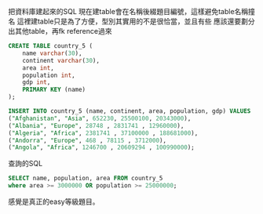 把資料庫建起來的SQL
現在建table會在名稱後綴題目編號，這樣避免table名稱撞名
這裡建table只是為了方便，型別其實用的不是很恰當，並且有些
應該還要劃分出其他table，再fk reference過來
```SQL
CREATE TABLE country_5 (
    name varchar(30),
    continent varchar(30),
    area int,
    population int,
    gdp int,
    PRIMARY KEY (name)
);

INSERT INTO country_5 (name, continent, area, population, gdp) VALUES
("Afghanistan", "Asia", 652230, 25500100, 20343000),
("Albania", "Europe", 28748 , 2831741 , 12960000),
("Algeria", "Africa", 2381741 , 37100000 , 188681000),
("Andorra", "Europe", 468 , 78115 , 3712000),
("Angola", "Africa", 1246700 , 20609294 , 100990000);
```

查詢的SQL
```SQL
SELECT name, population, area FROM country_5 
where area >= 3000000 OR population >= 25000000;
```
感覺是真正的easy等級題目。